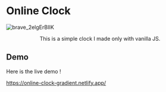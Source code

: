# Online Clock

![brave_2elgErBIIK](https://user-images.githubusercontent.com/58810865/150636566-dad86f97-27fb-4708-a493-0dc178763993.png)

<p align="center">
    This is a simple clock I made only with vanilla JS.
</p>


## Demo

Here is the live demo !

https://online-clock-gradient.netlify.app/


